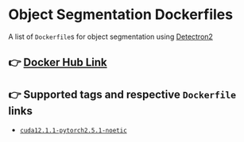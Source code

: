 # Object Segmentation Dockerfiles

A list of `Dockerfile`s for object segmentation using [Detectron2](https://github.com/facebookresearch/detectron2)

## :point_right: [Docker Hub Link](https://hub.docker.com/repository/docker/handianyang/object-segmentation/general)

## :point_right: Supported tags and respective `Dockerfile` links
* [`cuda12.1.1-pytorch2.5.1-noetic`](https://github.com/HandianYang/object_segmentation_docker/blob/main/cuda12-1-1_pytorch2-5-1_noetic/Dockerfile)
